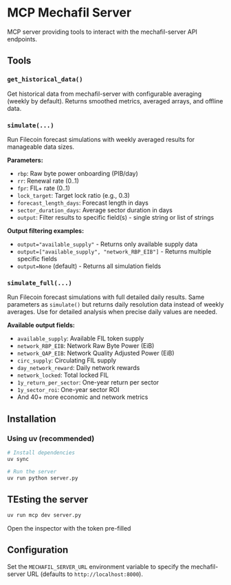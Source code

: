 # MCP Mechafil Server

MCP server providing tools to interact with the mechafil-server API endpoints.

## Tools

### `get_historical_data()`
Get historical data from mechafil-server with configurable averaging (weekly by default).
Returns smoothed metrics, averaged arrays, and offline data.

### `simulate(...)`
Run Filecoin forecast simulations with weekly averaged results for manageable data sizes.

**Parameters:**
- `rbp`: Raw byte power onboarding (PIB/day)
- `rr`: Renewal rate (0..1)
- `fpr`: FIL+ rate (0..1)
- `lock_target`: Target lock ratio (e.g., 0.3)
- `forecast_length_days`: Forecast length in days
- `sector_duration_days`: Average sector duration in days
- `output`: Filter results to specific field(s) - single string or list of strings

**Output filtering examples:**
- `output="available_supply"` - Returns only available supply data
- `output=["available_supply", "network_RBP_EIB"]` - Returns multiple specific fields
- `output=None` (default) - Returns all simulation fields

### `simulate_full(...)`
Run Filecoin forecast simulations with full detailed daily results.
Same parameters as `simulate()` but returns daily resolution data instead of weekly averages.
Use for detailed analysis when precise daily values are needed.

**Available output fields:**
- `available_supply`: Available FIL token supply
- `network_RBP_EIB`: Network Raw Byte Power (EiB)
- `network_QAP_EIB`: Network Quality Adjusted Power (EiB)
- `circ_supply`: Circulating FIL supply
- `day_network_reward`: Daily network rewards
- `network_locked`: Total locked FIL
- `1y_return_per_sector`: One-year return per sector
- `1y_sector_roi`: One-year sector ROI
- And 40+ more economic and network metrics

## Installation

### Using uv (recommended)

```bash
# Install dependencies
uv sync

# Run the server
uv run python server.py
```

## TEsting the server
```bash
uv run mcp dev server.py 
```
Open the inspector with the token pre-filled


## Configuration

Set the `MECHAFIL_SERVER_URL` environment variable to specify the mechafil-server URL (defaults to `http://localhost:8000`).